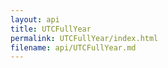 ```yaml
---
layout: api
title: UTCFullYear
permalink: UTCFullYear/index.html
filename: api/UTCFullYear.md
---
```

